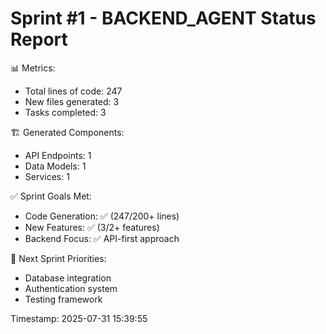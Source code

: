 
Sprint #1 - BACKEND_AGENT Status Report
==================================================
📊 Metrics:
   - Total lines of code: 247
   - New files generated: 3
   - Tasks completed: 3
   
🏗️ Generated Components:
   - API Endpoints: 1
   - Data Models: 1
   - Services: 1

✅ Sprint Goals Met:
   - Code Generation: ✅ (247/200+ lines)
   - New Features: ✅ (3/2+ features)
   - Backend Focus: ✅ API-first approach
   
🎯 Next Sprint Priorities:
   - Database integration
   - Authentication system
   - Testing framework
   
Timestamp: 2025-07-31 15:39:55
